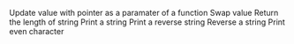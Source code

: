 Update value with pointer as a paramater of a function
Swap value
Return the length of string
Print a string
Print a reverse string
Reverse a string
Print even character
